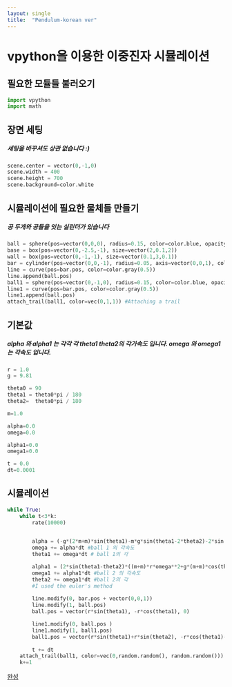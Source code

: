 ```yaml
---
layout: single
title:  "Pendulum-korean ver"
---
```


# vpython을 이용한 이중진자 시뮬레이션

## 필요한 모듈들 불러오기

```python
import vpython
import math 
```
## 장면 세팅
##### 세팅을 바꾸셔도 상관 없습니다 :)

```python
scene.center = vector(0,-1,0)
scene.width = 400
scene.height = 700
scene.background=color.white
```

## 시뮬레이션에 필요한 물체들 만들기
##### 공 두개와 공들을 잇는 실린더가 있습니다
```python
ball = sphere(pos=vector(0,0,0), radius=0.15, color=color.blue, opacity=0.8)
base = box(pos=vector(0,-2.5,-1), size=vector(2,0.1,2))
wall = box(pos=vector(0,-1,-1), size=vector(0.1,3,0.1))
bar = cylinder(pos=vector(0,0,-1), radius=0.05, axis=vector(0,0,1), color=color.yellow)
line = curve(pos=bar.pos, color=color.gray(0.5))
line.append(ball.pos)
ball1 = sphere(pos=vector(0,-1,0), radius=0.15, color=color.blue, opacity=0.8)
line1 = curve(pos=bar.pos, color=color.gray(0.5))
line1.append(ball.pos)
attach_trail(ball1, color=vec(0,1,1)) #Attaching a trail
```

## 기본값
##### alpha 와 alpha1 는 각각 각 theta1 theta2의 각가속도 입니다. omega 와 omega1 는 각속도 입니다.
```python
r = 1.0
g = 9.81  

theta0 = 90   
theta1 = theta0*pi / 180   
theta2=  theta0*pi / 180  

m=1.0

alpha=0.0
omega=0.0

alpha1=0.0
omega1=0.0

t = 0.0
dt=0.0001
```
## 시뮬레이션
```python
while True:
    while t<3*k:
        rate(10000)
    

        alpha = (-g*(2*m+m)*sin(theta1)-m*g*sin(theta1-2*theta2)-2*sin(theta1-theta2)*m*(r*omega1**2+r*cos(theta1-theta2)*omega**2))/(r*(2*m+m-m*cos(2*theta1-2*theta2))) #ball 1의 각가속도
        omega += alpha*dt #ball 1 의 각속도
        theta1 += omega*dt # ball 1의 각

        alpha1 = (2*sin(theta1-theta2)*((m+m)*r*omega**2+g*(m+m)*cos(theta1)+r*m*cos(theta1-theta2)*omega1**2))/(r*(2*m+m-m*cos(2*theta1-2*theta2))) #ball 2의 각가속도
        omega1 += alpha1*dt #ball 2 의 각속도
        theta2 += omega1*dt #ball 2의 각
        #I used the euler's method
    
        line.modify(0, bar.pos + vector(0,0,1))
        line.modify(1, ball.pos)
        ball.pos = vector(r*sin(theta1), -r*cos(theta1), 0)

        line1.modify(0, ball.pos )
        line1.modify(1, ball1.pos)
        ball1.pos = vector(r*sin(theta1)+r*sin(theta2), -r*cos(theta1)-r*cos(theta2), 0)
        
        t += dt
    attach_trail(ball1, color=vec(0,random.random(), random.random()))
    k+=1
```

[완성](https://glowscript.org/#/user/king.jihu/folder/진자/program/이중진자완성)
